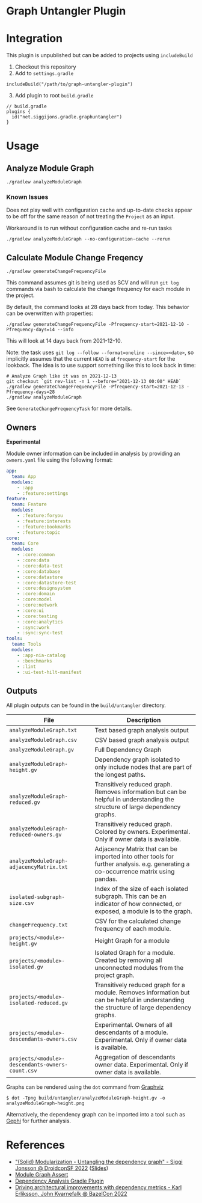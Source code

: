 # Graph Untangler Plugin

# Integration
This plugin is unpublished but can be added to projects using `includeBuild`

1. Checkout this repository
2. Add to `settings.gradle`
```
includeBuild("/path/to/graph-untangler-plugin")
```

3. Add plugin to root `build.gradle`
```
// build.gradle
plugins {
  id("net.siggijons.gradle.graphuntangler")
}
```

# Usage


## Analyze Module Graph
```
./gradlew analyzeModuleGraph
```

### Known Issues
Does not play well with configuration cache and up-to-date checks appear to be off for the same
reason of not treating the `Project` as an input.

Workaround is to run without configuration cache and re-run tasks 
```
./gradlew analyzeModuleGraph --no-configuration-cache --rerun
```

## Calculate Module Change Freqency
```
./gradlew generateChangeFrequencyFile
```

This command assumes git is being used as SCV and will run `git log` commands via bash to calculate the change frequency for each module in the project.

By default, the command looks at 28 days back from today. This behavior can be overwritten with properties:

```
./gradlew generateChangeFrequencyFile -Pfrequency-start=2021-12-10 -Pfrequency-days=14 --info
```

This will look at 14 days back from 2021-12-10.

Note: the task uses `git log --follow --format=oneline --since=<date>`, so implicitly assumes that the current `HEAD` is at `frequency-start` for the lookback.
The idea is to use support something like this to look back in time:

```
# Analyze Graph like it was on 2021-12-13
git checkout `git rev-list -n 1 --before="2021-12-13 00:00" HEAD`
./gradlew generateChangeFrequencyFile -Pfrequency-start=2021-12-13 -Pfrequency-days=28
./gradlew analyzeModuleGraph
```


See `GenerateChangeFrequencyTask` for more details.

## Owners
**Experimental**

Module owner information can be included in analysis by providing an `owners.yaml` file using the following format:

```yaml
app:
  team: App
  modules:
    - :app
    - :feature:settings
feature:
  team: Feature
  modules:
    - :feature:foryou
    - :feature:interests
    - :feature:bookmarks
    - :feature:topic
core:
  team: Core
  modules: 
    - :core:common
    - :core:data
    - :core:data-test
    - :core:database
    - :core:datastore
    - :core:datastore-test
    - :core:designsystem
    - :core:domain
    - :core:model
    - :core:network
    - :core:ui
    - :core:testing
    - :core:analytics
    - :sync:work
    - :sync:sync-test
tools:
  team: Tools
  modules:
    - :app-nia-catalog
    - :benchmarks
    - :lint
    - :ui-test-hilt-manifest
```

## Outputs

All plugin outputs can be found in the `build/untangler` directory.

| File                                             | Description                                                                                                                                |
|--------------------------------------------------|--------------------------------------------------------------------------------------------------------------------------------------------|
| `analyzeModuleGraph.txt`                         | Text based graph analysis output                                                                                                           |
| `analyzeModuleGraph.csv`                         | CSV based graph analysis output                                                                                                            |
| `analyzeModuleGraph.gv`                          | Full Dependency Graph                                                                                                                      |
| `analyzeModuleGraph-height.gv`                   | Dependency graph isolated to only include nodes that are part of the longest paths.                                                        |
| `analyzeModuleGraph-reduced.gv`                  | Transitively reduced graph. Removes information but can be helpful in understanding the structure of large dependency graphs.              |
| `analyzeModuleGraph-reduced-owners.gv`           | Transitively reduced graph. Colored by owners. Experimental. Only if owner data is available.                                              |
| `analyzeModuleGraph-adjacencyMatrix.txt`         | Adjacency Matrix that can be imported into other tools for further analysis. e.g. generating a co-occurrence matrix using pandas.          |
| `isolated-subgraph-size.csv`                     | Index of the size of each isolated subgraph. This can be an indicator of how connected, or exposed, a module is to the graph.              |
| `changeFrequency.txt`                            | CSV for the calculated change frequency of each module.                                                                                    |
| `projects/<module>-height.gv`                    | Height Graph for a module                                                                                                                  |   
| `projects/<module>-isolated.gv`                  | Isolated Graph for a module. Created by removing all unconnected modules from the project graph.                                           |   
| `projects/<module>-isolated-reduced.gv`          | Transitively reduced graph for a module. Removes information but can be helpful in understanding the structure of large dependency graphs. |
| `projects/<module>-descendants-owners.csv`       | Experimental. Owners of all descendants of a module. Experimental. Only if owner data is available.                                        |
| `projects/<module>-descendants-owners-count.csv` | Aggregation of descendants owner data. Experimental. Only if owner data is available.                                                      |

Graphs can be rendered using the `dot` command from [Graphviz](https://graphviz.org/)
```
$ dot -Tpng build/untangler/analyzeModuleGraph-height.gv -o analyzeModuleGraph-height.png
```

Alternatively, the dependency graph can be imported into a tool such as [Gephi](https://gephi.org/) for further analysis.


# References

* ["(Solid) Modularization - Untangling the dependency graph" - Siggi Jonsson @ DroidconSF 2022](https://www.droidcon.com/2022/06/28/solid-modularization-untangling-the-dependency-graph/) ([Slides](https://speakerdeck.com/siggijons/modularization-siggi-jonsson))
* [Module Graph Assert](https://github.com/jraska/modules-graph-assert)
* [Dependency Analysis Gradle Plugin](https://github.com/autonomousapps/dependency-analysis-android-gradle-plugin)
* [Driving architectural improvements with dependency metrics - Karl Erliksson, John Kvarnefalk @ BazelCon 2022](https://www.youtube.com/watch?v=k4H20WxhbsA)

